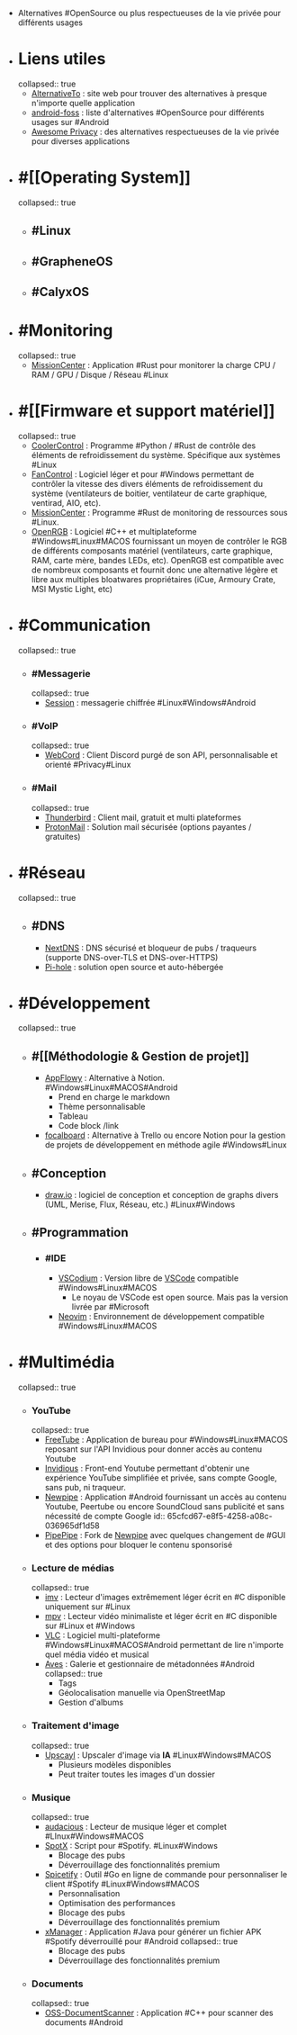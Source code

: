 - Alternatives #OpenSource ou plus respectueuses de la vie privée pour différents usages
- # Liens utiles
  collapsed:: true
	- [AlternativeTo](https://alternativeto.net/) : site web pour trouver des alternatives à presque n'importe quelle application
	- [android-foss](https://github.com/offa/android-foss) : liste d'alternatives #OpenSource pour différents usages sur #Android
	- [Awesome Privacy](https://github.com/pluja/awesome-privacy) : des alternatives respectueuses de la vie privée pour diverses applications
- # #[[Operating System]]
  collapsed:: true
	- ## #Linux
	- ## #GrapheneOS
	- ## #CalyxOS
- # #Monitoring
  collapsed:: true
	- [MissionCenter](https://gitlab.com/mission-center-devs/mission-center) : Application #Rust pour monitorer la charge CPU / RAM / GPU / Disque / Réseau #Linux
- # #[[Firmware et support matériel]]
  collapsed:: true
	- [CoolerControl](https://gitlab.com/coolercontrol/coolercontrol) : Programme #Python / #Rust  de contrôle des éléments de refroidissement du système. Spécifique aux systèmes #Linux
	- [FanControl](https://github.com/Rem0o/FanControl.Releases) : Logiciel léger et pour #Windows permettant de contrôler la vitesse des divers éléments de refroidissement du système (ventilateurs de boitier, ventilateur de carte graphique, ventirad,  AIO, etc).
	- [MissionCenter](https://gitlab.com/mission-center-devs/mission-center) : Programme #Rust  de monitoring de ressources sous #Linux.
	- [OpenRGB](https://openrgb.org/) : Logiciel #C++ et multiplateforme #Windows#Linux#MACOS fournissant un moyen de contrôler le RGB de différents composants matériel (ventilateurs, carte graphique, RAM, carte mère, bandes LEDs, etc). OpenRGB est compatible avec de nombreux composants et fournit donc une alternative légère et libre aux multiples bloatwares propriétaires (iCue, Armoury Crate, MSI Mystic Light, etc)
- # #Communication
  collapsed:: true
	- ### #Messagerie
	  collapsed:: true
		- [Session](https://github.com/oxen-io/session-desktop) : messagerie chiffrée #Linux#Windows#Android
	- ### #VoIP
	  collapsed:: true
		- [WebCord](https://github.com/SpacingBat3/WebCord) : Client Discord purgé de son API, personnalisable et orienté #Privacy#Linux
	- ### #Mail
	  collapsed:: true
		- [Thunderbird](https://www.thunderbird.net/en-US/) : Client mail, gratuit et multi plateformes
		- [ProtonMail](https://proton.me/mail/) : Solution mail sécurisée (options payantes / gratuites)
- # #Réseau
  collapsed:: true
	- ## #DNS
		- [NextDNS](https://nextdns.io/) : DNS sécurisé et bloqueur de pubs / traqueurs (supporte DNS-over-TLS et DNS-over-HTTPS)
		- [Pi-hole](https://pi-hole.net/) : solution open source et auto-hébergée
- # #Développement
  collapsed:: true
	- ## #[[Méthodologie & Gestion de projet]]
		- [AppFlowy](https://github.com/AppFlowy-IO/appflowy) : Alternative à Notion. #Windows#Linux#MACOS#Android
			- Prend en charge le markdown
			- Thème personnalisable
			- Tableau
			- Code block /link
		- [focalboard](https://github.com/mattermost/focalboard) : Alternative à Trello ou encore Notion pour la gestion de projets de développement en méthode agile #Windows#Linux
	- ## #Conception
		- [draw.io](https://github.com/jgraph/drawio) : logiciel de conception et conception de graphs divers (UML, Merise, Flux, Réseau, etc.) #Linux#Windows
	- ## #Programmation
		- ### #IDE
			- [VSCodium](https://vscodium.com/) : Version libre de [VSCode](https://code.visualstudio.com/) compatible #Windows#Linux#MACOS
				- Le noyau de VSCode est open source. Mais pas la version livrée par #Microsoft
			- [Neovim](https://github.com/neovim/neovim) : Environnement de développement compatible #Windows#Linux#MACOS
- # #Multimédia
  collapsed:: true
	- ### YouTube
	  collapsed:: true
		- [FreeTube](https://freetubeapp.io/) : Application de bureau pour #Windows#Linux#MACOS reposant sur l'API Invidious pour donner accès au contenu Youtube
		- [Invidious](https://invidious.io/) : Front-end Youtube permettant d'obtenir une expérience YouTube simplifiée et privée, sans compte Google, sans pub, ni traqueur.
		- [Newpipe](https://newpipe.net/) : Application #Android fournissant un accès au contenu Youtube, Peertube ou encore SoundCloud sans publicité et sans nécessité de compte Google
		  id:: 65cfcd67-e8f5-4258-a08c-036965df1d58
		- [PipePipe](https://github.com/InfinityLoop1308/PipePipe) : Fork de [Newpipe](((65cfcd67-e8f5-4258-a08c-036965df1d58))) avec quelques changement de #GUI et des options pour bloquer le contenu sponsorisé
	- ### Lecture de médias
	  collapsed:: true
		- [imv](https://git.sr.ht/~exec64/imv) : Lecteur d'images extrêmement léger écrit en #C disponible uniquement sur #Linux
		- [mpv](https://github.com/mpv-player/mpv) : Lecteur vidéo minimaliste et léger écrit en #C disponible sur #Linux et #Windows
		- [VLC](https://www.videolan.org/) : Logiciel multi-plateforme #Windows#Linux#MACOS#Android permettant de lire n'importe quel média vidéo et musical
		- [Aves](https://github.com/deckerst/aves) : Galerie et gestionnaire de métadonnées #Android
		  collapsed:: true
			- Tags
			- Géolocalisation manuelle via OpenStreetMap
			- Gestion d'albums
	- ### Traitement d'image
	  collapsed:: true
		- [Upscayl](https://github.com/upscayl/upscayl) : Upscaler d'image via **IA** #Linux#Windows#MACOS
			- Plusieurs modèles disponibles
			- Peut traiter toutes les images d'un dossier
	- ### Musique
	  collapsed:: true
		- [audacious](https://github.com/audacious-media-player/audacious) : Lecteur de musique léger et complet #LInux#Windows#MACOS
		- [SpotX](https://github.com/SpotX-Official) : Script pour #Spotify. #Linux#Windows
			- Blocage des pubs
			- Déverrouillage des fonctionnalités premium
		- [Spicetify](https://github.com/spicetify) : Outil #Go en ligne de commande pour personnaliser le client #Spotify #Linux#Windows#MACOS
			- Personnalisation
			- Optimisation des performances
			- Blocage des pubs
			- Déverrouillage des fonctionnalités premium
		- [xManager](https://github.com/Team-xManager/xManager) : Application #Java pour générer un fichier APK #Spotify déverrouillé pour #Android
		  collapsed:: true
			- Blocage des pubs
			- Déverrouillage des fonctionnalités premium
	- ### Documents
	  collapsed:: true
		- [OSS-DocumentScanner](https://github.com/Akylas/OSS-DocumentScanner) : Application #C++ pour scanner des documents #Android